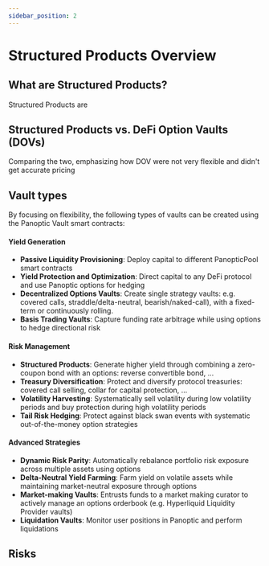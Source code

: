```yaml
---
sidebar_position: 2
---
```


# Structured Products Overview

## What are Structured Products?
Structured Products are

## Structured Products vs. DeFi Option Vaults (DOVs)
Comparing the two, emphasizing how DOV were not very flexible and didn't get accurate pricing


## Vault types

By focusing on flexibility, the following types of vaults can be created using the Panoptic Vault smart contracts:

#### Yield Generation
- **Passive Liquidity Provisioning**: Deploy capital to different PanopticPool smart contracts
- **Yield Protection and Optimization**: Direct capital to any DeFi protocol and use Panoptic options for hedging
- **Decentralized Options Vaults**: Create single strategy vaults: e.g. covered calls, straddle/delta-neutral, bearish/naked-call), with a fixed-term or continuously rolling.
- **Basis Trading Vaults**: Capture funding rate arbitrage while using options to hedge directional risk

#### Risk Management 
- **Structured Products**: Generate higher yield through combining a zero-coupon bond with an options: reverse convertible bond, ...
- **Treasury Diversification**: Protect and diversify protocol treasuries: covered call selling, collar for capital protection, ...
- **Volatility Harvesting**: Systematically sell volatility during low volatility periods and buy protection during high volatility periods
- **Tail Risk Hedging**: Protect against black swan events with systematic out-of-the-money option strategies

#### Advanced Strategies
- **Dynamic Risk Parity**: Automatically rebalance portfolio risk exposure across multiple assets using options
- **Delta-Neutral Yield Farming**: Farm yield on volatile assets while maintaining market-neutral exposure through options
- **Market-making Vaults**: Entrusts funds to a market making curator to actively manage an options orderbook (e.g. Hyperliquid Liquidity Provider vaults)
- **Liquidation Vaults**: Monitor user positions in Panoptic and perform liquidations
  
## Risks
